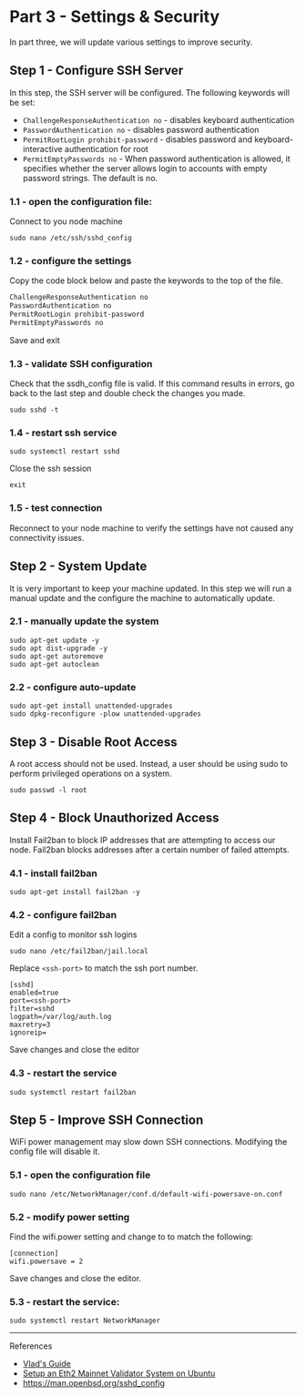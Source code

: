 

# Part 3 - Settings & Security
In part three, we will update various settings to improve security.

## Step 1 - Configure SSH Server
In this step, the SSH server will be configured. The following keywords will be set:
- `ChallengeResponseAuthentication no` - disables keyboard authentication
- `PasswordAuthentication no` - disables password authentication
- `PermitRootLogin prohibit-password` - disables password and keyboard-interactive authentication for root
- `PermitEmptyPasswords no` - When password authentication is allowed, it specifies whether the server allows login to accounts with empty password strings. The default is no.

### 1.1 -  open the configuration file:

Connect to you node machine

```
sudo nano /etc/ssh/sshd_config
```
### 1.2 - configure the settings

Copy the code block below and paste the keywords to the top of the file.
 
```bash title=/etc/ssh/sshd_config
ChallengeResponseAuthentication no
PasswordAuthentication no
PermitRootLogin prohibit-password
PermitEmptyPasswords no
```

Save and exit

### 1.3 - validate SSH configuration 

Check that the ssdh_config file is valid. If this command results in errors, go back to the last step and double check the changes you made.

```
sudo sshd -t
```

### 1.4 - restart ssh service

```
sudo systemctl restart sshd
```

Close the ssh session

```
exit
```

### 1.5 - test connection

Reconnect to your node machine to verify the settings have not caused any connectivity issues.

## Step 2 - System Update
It is very important to keep your machine updated. In this step we will run a manual update and the configure the machine to automatically update.


### 2.1 - manually update the system
    
```shell=
sudo apt-get update -y
sudo apt dist-upgrade -y
sudo apt-get autoremove
sudo apt-get autoclean
```
### 2.2 - configure auto-update

```shell=
sudo apt-get install unattended-upgrades
sudo dpkg-reconfigure -plow unattended-upgrades
```

## Step 3 - Disable Root Access
A root access should not be used. Instead, a user should be using sudo to perform privileged operations on a system.

```
sudo passwd -l root
```

## Step 4 - Block Unauthorized Access
Install Fail2ban to block IP addresses that are attempting to access our node. Fail2ban blocks addresses after a certain number of failed attempts.

### 4.1 - install fail2ban
```
sudo apt-get install fail2ban -y
```
### 4.2 - configure fail2ban
Edit a config to monitor ssh logins

```
sudo nano /etc/fail2ban/jail.local
```

Replace `<ssh-port>` to match the ssh port number.

```
[sshd]
enabled=true
port=<ssh-port>
filter=sshd
logpath=/var/log/auth.log
maxretry=3
ignoreip=
```

Save changes and close the editor

### 4.3 - restart the service

```
sudo systemctl restart fail2ban
```


## Step 5 - Improve SSH Connection


WiFi power management may slow down SSH connections. Modifying the config file will disable it.

### 5.1 - open the configuration file
```
sudo nano /etc/NetworkManager/conf.d/default-wifi-powersave-on.conf
```

### 5.2 - modify power setting
Find the wifi.power setting and change to to match the following:
```
[connection]
wifi.powersave = 2
```

Save changes and close the editor.

### 5.3 - restart the service:

```
sudo systemctl restart NetworkManager
```

---
References
- [Vlad's Guide](https://github.com/lykhonis/lukso-node-guide#auto-start)
- [Setup an Eth2 Mainnet Validator System on Ubuntu](https://github.com/metanull-operator/eth2-ubuntu)
- https://man.openbsd.org/sshd_config